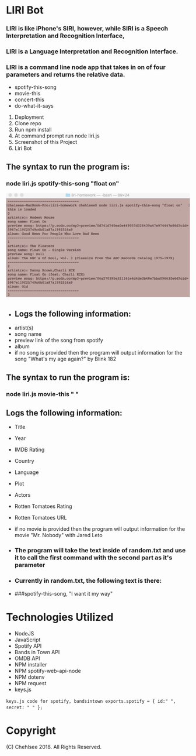 # LIRI Bot
### LIRI is like iPhone's SIRI, however, while SIRI is a Speech Interpretation and Recognition Interface,
### LIRI is a Language Interpretation and Recognition Interface. 
### LIRI is a command line node app that takes in on of four parameters and returns the relative data.
* spotify-this-song 
* movie-this 
* concert-this
* do-what-it-says

1. Deployment
2. Clone repo
3. Run npm install
4. At command prompt run node liri.js <pass in an instruction from above>
5. Screenshot of this Project
6. Liri Bot

## The syntax to run the program is:
### node liri.js spotify-this-song "float on"
![Working Code in Terminal for Spotify-this-song "Float On"](https://github.com/chehlsee/liri-homework/blob/master/spotify-this-song.png "Spotify-this-song") 
* ## Logs the following information:
* artist(s)
* song name
* preview link of the song from spotify
* album
* if no song is provided then the program will output information for the song "What's my age again?" by Blink 182

## The syntax to run the program is:
### node liri.js movie-this " "

 ## Logs the following information:
* Title
* Year
* IMDB Rating
* Country
* Language
* Plot
* Actors
* Rotten Tomatoes Rating
* Rotten Tomatoes URL
* if no movie is provided then the program will output information for the movie "Mr. Nobody" with Jared Leto

* ### The program will take the text inside of random.txt and use it to call the first command with the second part as it's parameter
* ### Currently in random.txt, the following text is there:
* ###spotify-this-song, "I want it my way"

# Technologies Utilized
* NodeJS
* JavaScript
* Spotify API
* Bands in Town API
* OMDB API
* NPM installer
* NPM spotify-web-api-node
* NPM dotenv
* NPM request
* keys.js


``keys.js code for spotify, bandsintown
exports.spotify = {
id:" ",
secret: " "
};
``


 # Copyright
 (C) Chehlsee 2018. All Rights Reserved.
